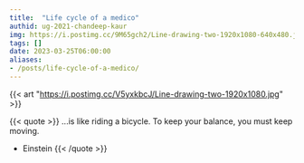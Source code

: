 ```yaml
---
title:  "Life cycle of a medico"
authid: ug-2021-chandeep-kaur
img: https://i.postimg.cc/9M65gch2/Line-drawing-two-1920x1080-640x480.jpg
tags: []
date: 2023-03-25T06:00:00
aliases:
- /posts/life-cycle-of-a-medico/
---
```



{{< art "https://i.postimg.cc/V5yxkbcJ/Line-drawing-two-1920x1080.jpg" >}}

{{< quote >}}
...is like riding a bicycle. To keep your balance, you must keep moving. 
- Einstein
{{< /quote >}}

